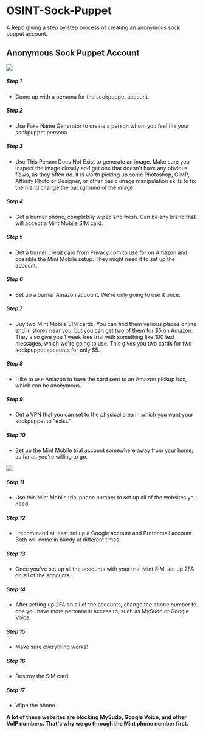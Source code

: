 # OSINT-Sock-Puppet
A Repo giving a step by step process of creating an anonymous sock puppet account.

## Anonymous Sock Puppet Account
<img src="https://github.com/Marx-wrld/OSINT-Sock-Puppet/assets/105711066/e2d57377-2c69-477d-ba31-5bb9b6343ada.png" align="center" />

##### Step 1

- Come up with a persona for the sockpuppet account.

##### Step 2

- Use Fake Name Generator to create a person whom you feel fits your sockpuppet persona.

##### Step 3

- Use This Person Does Not Exist to generate an image. Make sure you inspect the image closely and get one that doesn't have any obvious flaws, as they often do. It is worth picking up some Photoshop, GIMP, Affinity Photo or Designer, or other basic image manipulation skills to fix them and change the background of the image.

##### Step 4

- Get a burner phone, completely wiped and fresh. Can be any brand that will accept a Mint Mobile SIM card.

##### Step 5

- Get a burner credit card from Privacy.com to use for on Amazon and possible the Mint Mobile setup. They might need it to set up the account.

##### Step 6

- Set up a burner Amazon account. We're only going to use it once.

##### Step 7

- Buy two Mint Mobile SIM cards. You can find them various places online and in stores near you, but you can get two of them for $5 on Amazon. They also give you 1 week free trial with something like 100 text messages, which we're going to use. This gives you two cards for two sockpuppet accounts for only $5.

##### Step 8
- I like to use Amazon to have the card sent to an Amazon pickup box, which can be anonymous.

##### Step 9

- Get a VPN that you can set to the physical area in which you want your sockpuppet to "exist."

##### Step 10

- Set up the Mint Mobile trial account somewhere away from your home; as far as you're willing to go.


<img src="https://github.com/Marx-wrld/OSINT-Sock-Puppet/assets/105711066/79b609cd-6405-41bf-8460-28eee95ff47e.png" align="center" />

##### Step 11

- Use this Mint Mobile trial phone number to set up all of the websites you need.

##### Step 12

- I recommend at least set up a Google account and Protonmail account. Both will come in handy at different times.

##### Step 13

- Once you've set up all the accounts with your trial Mint SIM, set up 2FA on all of the accounts.

##### Step 14

- After setting up 2FA on all of the accounts, change the phone number to one you have more permanent access to, such as MySudo or Google Voice.

##### Step 15
- Make sure everything works!

##### Step 16

- Destroy the SIM card.

##### Step 17

- Wipe the phone.


**A lot of these websites are blocking MySudo, Google Voice, and other VoIP numbers. That's why we go through the Mint phone number first.**
